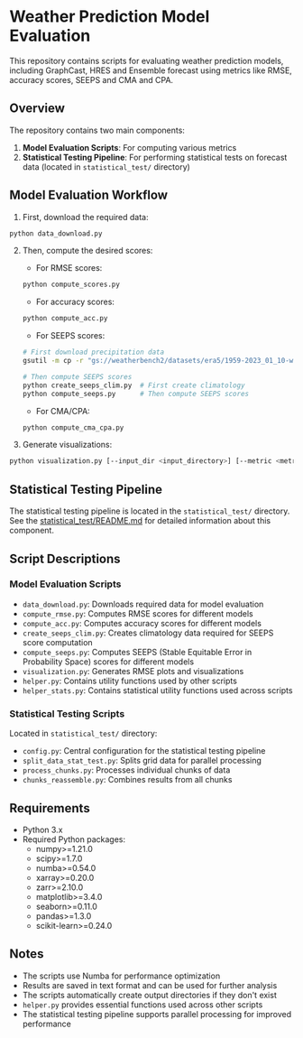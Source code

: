 # Weather Prediction Model Evaluation

This repository contains scripts for evaluating weather prediction models, including GraphCast, HRES and Ensemble forecast using metrics like RMSE, accuracy scores, SEEPS and CMA and CPA.

## Overview

The repository contains two main components:

1. **Model Evaluation Scripts**: For computing various metrics
2. **Statistical Testing Pipeline**: For performing statistical tests on forecast data (located in `statistical_test/` directory)

## Model Evaluation Workflow

1. First, download the required data:
```bash
python data_download.py
```

2. Then, compute the desired scores:
   - For RMSE scores:
   ```bash
   python compute_scores.py
   ```
   - For accuracy scores:
   ```bash
   python compute_acc.py
   ```
   - For SEEPS scores:
   ```bash
   # First download precipitation data
   gsutil -m cp -r "gs://weatherbench2/datasets/era5/1959-2023_01_10-wb13-6h-1440x721_with_derived_variables.zarr/total_precipitation_24hr" ./precip_data/
   
   # Then compute SEEPS scores
   python create_seeps_clim.py  # First create climatology
   python compute_seeps.py      # Then compute SEEPS scores
   ```
   - For CMA/CPA:
   ```bash
   python compute_cma_cpa.py
   ```

3. Generate visualizations:
```bash
python visualization.py [--input_dir <input_directory>] [--metric <metric>]
```

## Statistical Testing Pipeline

The statistical testing pipeline is located in the `statistical_test/` directory. See the [statistical_test/README.md](statistical_test/README.md) for detailed information about this component.

## Script Descriptions

### Model Evaluation Scripts
- `data_download.py`: Downloads required data for model evaluation
- `compute_rmse.py`: Computes RMSE scores for different models
- `compute_acc.py`: Computes accuracy scores for different models
- `create_seeps_clim.py`: Creates climatology data required for SEEPS score computation
- `compute_seeps.py`: Computes SEEPS (Stable Equitable Error in Probability Space) scores for different models
- `visualization.py`: Generates RMSE plots and visualizations
- `helper.py`: Contains utility functions used by other scripts
- `helper_stats.py`: Contains statistical utility functions used across scripts

### Statistical Testing Scripts
Located in `statistical_test/` directory:
- `config.py`: Central configuration for the statistical testing pipeline
- `split_data_stat_test.py`: Splits grid data for parallel processing
- `process_chunks.py`: Processes individual chunks of data
- `chunks_reassemble.py`: Combines results from all chunks

## Requirements

- Python 3.x
- Required Python packages:
  - numpy>=1.21.0
  - scipy>=1.7.0
  - numba>=0.54.0
  - xarray>=0.20.0
  - zarr>=2.10.0
  - matplotlib>=3.4.0
  - seaborn>=0.11.0
  - pandas>=1.3.0
  - scikit-learn>=0.24.0

## Notes

- The scripts use Numba for performance optimization
- Results are saved in text format and can be used for further analysis
- The scripts automatically create output directories if they don't exist
- `helper.py` provides essential functions used across other scripts
- The statistical testing pipeline supports parallel processing for improved performance 